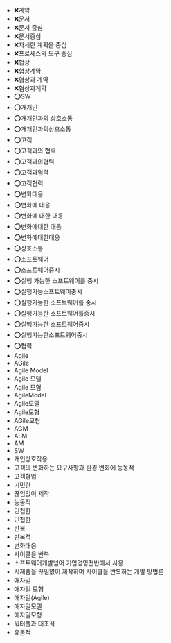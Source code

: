 ﻿- ❌계약
- ❌문서
- ❌문서 중심
- ❌문서중심
- ❌자세한 계획을 중심
- ❌프로세스와 도구 중심
- ❌협상
- ❌협상계약
- ❌협상과 계약
- ❌협상과계약
- ⭕SW
- ⭕개개인
- ⭕개개인과의 상호소통
- ⭕개개인과의상호소통
- ⭕고객
- ⭕고객과의 협력
- ⭕고객과의협력
- ⭕고객과협력
- ⭕고객협력
- ⭕변화대응
- ⭕변화에 대응
- ⭕변화에 대한 대응
- ⭕변화에대한 대응
- ⭕변화에대한대응
- ⭕상호소통
- ⭕소프트웨어
- ⭕소프트웨어중시
- ⭕실행 가능한 소프트웨어를 중시
- ⭕실행가능소프트웨어중시
- ⭕실행가능한 소프트웨어를 중시
- ⭕실행가능한 소프트웨어를중시
- ⭕실행가능한 소프트웨어중시
- ⭕실행가능한소프트웨어중시
- ⭕협력
- Agile
- AGile
- Agile Model
- Agile 모델
- Agile 모형
- AgileModel
- Agile모델
- Agile모형
- AGile모형
- AGM
- ALM
- AM
- SW
- 개인상호작용
- 고객의 변화하는 요구사항과 환경 변화에 능동적
- 고객협업
- 기민한
- 끊임없이 제작
- 능동적
- 민첩한
- 민첩한
- 반복
- 반복적
- 변화대응
- 사이클을 반복
- 소프트웨어개발넘어 기업경영전반에서 사용
- 시제품을 끊임없이 제작하며 사이클을 반복하는 개발 방법론
- 애자일
- 애자일 모형
- 애자일(Agile)
- 애자일모델
- 애자일모형
- 워터폴과 대조적
- 유동적
